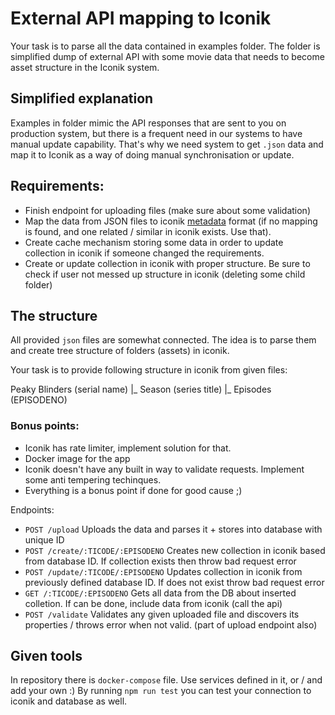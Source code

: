 # External API mapping to Iconik

Your task is to parse all the data contained in examples folder. The folder is simplified dump of external API with some movie data that needs to become asset structure in the Iconik system.

## Simplified explanation

Examples in folder mimic the API responses that are sent to you on production system, but there is a frequent need in our systems to have manual update capability. That's why we need system to get `.json` data and map it to Iconik as a way of doing manual synchronisation or update.

## Requirements:

  * Finish endpoint for uploading files (make sure about some validation)
  * Map the data from JSON files to iconik [metadata](https://app.iconik.io/docs/apidocs.html?url=/docs/metadata/spec/) format (if no mapping is found, and one related / similar in iconik exists. Use that).
  * Create cache mechanism storing some data in order to update collection in iconik if someone changed the requirements.
  * Create or update collection in iconik with proper structure. Be sure to check if user not messed up structure in iconik (deleting some child folder)
  
## The structure

All provided `json` files are somewhat connected. The idea is to parse them and create tree structure of folders (assets) in iconik.

Your task is to provide following structure in iconik from given files:

Peaky Blinders (serial name)
|_
  Season (series title)
  |_
    Episodes (EPISODENO)
  
### Bonus points:

  * Iconik has rate limiter, implement solution for that.
  * Docker image for the app
  * Iconik doesn't have any built in way to validate requests. Implement some anti tempering techinques.
  * Everything is a bonus point if done for good cause ;)

Endpoints:

  * `POST /upload` Uploads the data and parses it + stores into database with unique ID
  * `POST /create/:TICODE/:EPISODENO` Creates new collection in iconik based from database ID. If collection exists then throw bad request error
  * `POST /update/:TICODE/:EPISODENO` Updates collection in iconik from previously defined database ID. If does not exist throw bad request error
  * `GET /:TICODE/:EPISODENO` Gets all data from the DB about inserted colletion. If can be done, include data from iconik (call the api) 
  * `POST /validate` Validates any given uploaded file and discovers its properties / throws error when not valid. (part of upload endpoint also)

## Given tools

In repository there is `docker-compose` file. Use services defined in it, or / and add your own :)
By running `npm run test` you can test your connection to iconik and database as well.
